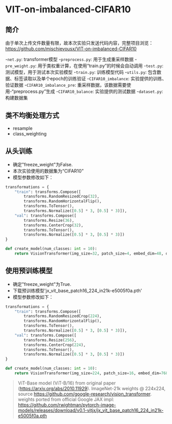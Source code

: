 # VIT-on-imbalanced-CIFAR10

## 简介

由于单次上传文件数量有限，故本次实验只发送代码内容，完整项目浏览：https://github.com/mischievousx/VIT-on-imbalanced-CIFAR10

-`net.py`: transformer模型
-`preprocess.py`: 用于生成重采样数据
-`pre_weight.py`: 用于类权重计算，在使用“train.py”的时候会自动调用
-`test.py`: 测试模型，用于测试本次实验模型
-`train.py`: 训练模型代码
-`utils.py`: 包含数据、标签读取以及单个epoch的训练验证
-`CIFAR10_imbalance`: 实验提供的训练、验证数据
-`CIFAR10_imbalance_pre`: 重采样数据，该数据需要使用-“preprocess.py”生成
-`CIFAR10_balance`: 实验提供的测试数据
-`dataset.py`: 构建数据集 

## 类不均衡处理方式
- resample
- class_weighting

## 从头训练
- 确定"freeze_weight"为False.
- 本次实验使用的数据集为“CIFAR10”
- 模型参数修改如下：
```python
transformations = {
    "train": transforms.Compose([
        transforms.RandomResizedCrop(32),
        transforms.RandomHorizontalFlip(),
        transforms.ToTensor(),
        transforms.Normalize([0.5] * 3, [0.5] * 3)]),
    "val": transforms.Compose([
        transforms.Resize(36),
        transforms.CenterCrop(32),
        transforms.ToTensor(),
        transforms.Normalize([0.5] * 3, [0.5] * 3)])
}
```
```python
def create_model(num_classes: int = 10):
    return VisionTransformer(img_size=32, patch_size=4, embed_dim=48, depth=12, num_heads=12, num_classes=num_classes)
```
## 使用预训练模型

- 确定"freeze_weight"为True.
- 下载预训练模型'jx_vit_base_patch16_224_in21k-e5005f0a.pth'
- 模型参数修改如下：
```python
transformations = {
    "train": transforms.Compose([
        transforms.RandomResizedCrop(224),
        transforms.RandomHorizontalFlip(),
        transforms.ToTensor(),
        transforms.Normalize([0.5] * 3, [0.5] * 3)]),
    "val": transforms.Compose([
        transforms.Resize(256),
        transforms.CenterCrop(224),
        transforms.ToTensor(),
        transforms.Normalize([0.5] * 3, [0.5] * 3)])
}
```
```python
def create_model(num_classes: int = 10):
    return VisionTransformer(img_size=224, patch_size=16, embed_dim=768, depth=12, num_heads=12, num_classes=num_classes)
```
>ViT-Base model (ViT-B/16) from original paper (https://arxiv.org/abs/2010.11929).
ImageNet-21k weights @ 224x224, source https://github.com/google-research/vision_transformer.
weights ported from official Google JAX impl:
https://github.com/rwightman/pytorch-image-models/releases/download/v0.1-vitjx/jx_vit_base_patch16_224_in21k-e5005f0a.pth